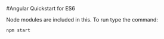 #Angular Quickstart for ES6

Node modules are included in this. To run type the command:

	npm start

